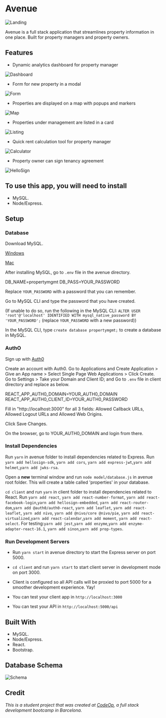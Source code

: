 # Avenue

![Landing](support/homepage.PNG)

Avenue is a full stack application that streamlines property information in one place. Built for property managers and property owners.

## Features

- Dynamic analytics dashboard for property manager

![Dashboard](support/dashboard.png)

- Form for new property in a modal

![Form](support/form.png)

- Properties are displayed on a map with popups and markers

![Map](support/map.png)

- Properties under management are listed in a card

![Listing](support/propertylist.png)

- Quick rent calculation tool for property manager

![Calculator](support/calculator2.PNG)

- Property owner can sign tenancy agreement

![HelloSign](support/hellosign.png)

## To use this app, you will need to install

- MySQL.
- Node/Express.

## Setup

### Database

Download MySQL.

[Windows](https://dev.mysql.com/downloads/installer/)

[Mac](https://dev.mysql.com/doc/mysql-osx-excerpt/5.7/en/osx-installation.html)

After installing MySQL, go to `.env` file in the avenue directory.

DB_NAME=propertymgmt
DB_PASS=YOUR_PASSWORD

Replace `YOUR_PASSWORD` with a password that you can remember.

Go to MySQL CLI and type the password that you have created.

(If unable to do so, run the following in the MySQL CLI: `ALTER USER 'root'@'localhost' IDENTIFIED WITH mysql_native_password BY 'YOUR_PASSWORD';` (replace `YOUR_PASSWORD` with a new password))

In the MySQL CLI, type `create database propertymgmt;` to create a database in MySQL.

### AuthO

Sign up with [Auth0](https://auth0.com/docs)

Create an account with Auth0.
Go to Applications and Create Application > Give an App name > Select Single Page Web Applications > Click Create.
Go to Settings > Take your Domain and Client ID; and
Go to `.env` file in client directory and replace as below.

REACT_APP_AUTH0_DOMAIN=YOUR_AUTH0_DOMAIN
REACT_APP_AUTH0_CLIENT_ID=YOUR_AUTH0_PASSWORD

Fill in "http://localhost:3000" for all 3 fields: Allowed Callback URLs, Allowed Logout URLs and Allowed Web Origins.

Click Save Changes.

On the browser, go to YOUR_AUTH0_DOMAIN and login from there.

### Install Dependencies

Run `yarn` in avenue folder to install dependencies related to Express.
Run `yarn add hellosign-sdk`, `yarn add cors`, `yarn add express-jwt`,`yarn add helmet`,`yarn add jwks-rsa`.

Open a **new** terminal window and run `node model/database.js` in avenue root folder. This will create a table called 'properties' in your database.

`cd client` and run `yarn` in client folder to install dependencies related to React. Run `yarn add react`, `yarn add react-number-format`, `yarn add react-facebook-login`,`yarn add hellosign-embedded`, `yarn add react-router-dom`,`yarn add @auth0/auth0-react`, `yarn add leaflet`, `yarn add react-leaflet`, `yarn add nivo`, `yarn add @nivo/core @nivo/pie`, `yarn add react-virtualized`,`yarn add react-calendar`,`yarn add moment`, `yarn add react-select`.
For testing:`yarn add jest`,`yarn add enzyme`,`yarn add enzyme-adapter-react-16.1`, `yarn add sinon`,`yarn add prop-types`.

### Run Development Servers

- Run `yarn start` in avenue directory to start the Express server on port 5000.

- `cd client` and run `yarn start` to start client server in development mode on port 3000.

- Client is configured so all API calls will be proxied to port 5000 for a smoother development experience. Yay!
- You can test your client app in `http://localhost:3000`
- You can test your API in `http://localhost:5000/api`

## Built With

- MySQL.
- Node/Express.
- React.
- Bootstrap.

## Database Schema

![Schema](support/db.PNG)

## Credit

_This is a student project that was created at [CodeOp](http://codeop.tech), a full stack development bootcamp in Barcelona._
